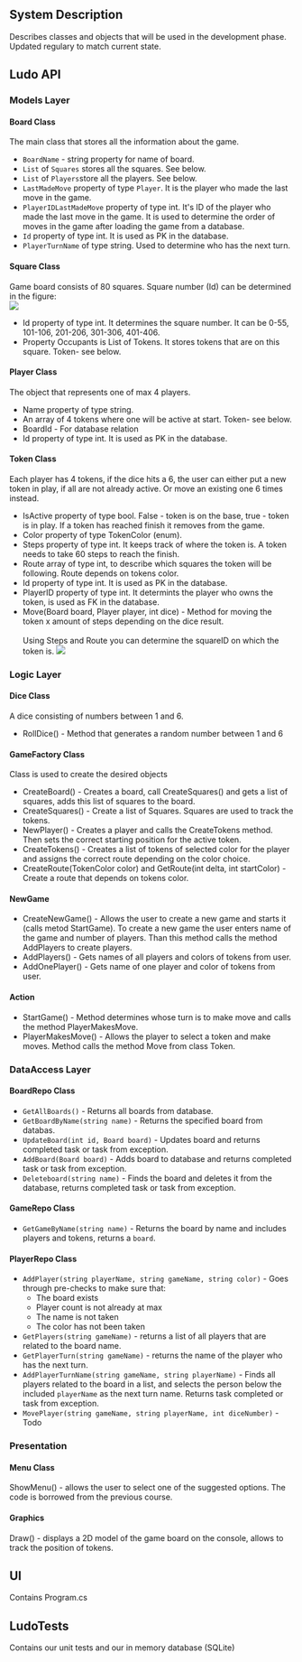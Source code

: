 

## System Description
Describes classes and objects that will be used in the development phase. Updated regulary to match current state.

## Ludo API
### Models Layer
#### Board Class
The main class that stores all the information about the game.

- ``BoardName`` - string property for name of board.
- ``List`` of ``Squares`` stores all the squares. See below.
- ``List`` of ``Players``store all the players. See below.
- ``LastMadeMove`` property of type ``Player``. It is the player who made the last move in the game. 
- ``PlayerIDLastMadeMove`` property of type int. It's ID of the player who made the last move in the game. It is used to determine the order of moves in the game after loading the game from a database.
- ``Id`` property of type int. It is used as PK in the database.
- ``PlayerTurnName`` of type string. Used to determine who has the next turn.

#### Square Class
Game board consists of 80 squares. Square number (Id) can be determined in the figure:   
[<img src="https://github.com/PGBSNH20/ludo-game-team-2/blob/main/Documentation/img/board.jpg">](https://github.com/PGBSNH20/ludo-game-team-2/blob/main/Documentation/img/board.jpg)

- Id property of type int. It determines the square number. It can be 0-55, 101-106, 201-206, 301-306, 401-406.
- Property Occupants is List of Tokens. It stores tokens that are on this square. Token- see below.      

#### Player Class
The object that represents one of max 4 players.

- Name property of type string.
- An array of 4 tokens where one will be active at start. Token- see below.
- BoardId - For database relation
- Id property of type int. It is used as PK in the database.

#### Token Class
Each player has 4 tokens, if the dice hits a 6, the user can either put a new token in play, if all are not already active. Or move an existing one 6 times instead.

- IsActive property of type bool. False - token is on the base, true - token is in play. If a token has reached finish it removes from the game.   
- Color property of type TokenColor (enum).
- Steps property of type int. It keeps track of where the token is. A token needs to take 60 steps to reach the finish.
- Route array of type int, to describe which squares the token will be following. Route depends on tokens color.
- Id property of type int. It is used as PK in the database.
- PlayerID property of type int. It determints the player who owns the token, is used as FK in the database. 
- Move(Board board, Player player, int dice) - Method for moving the token x amount of steps depending on the dice result.<br><br>
Using Steps and Route you can determine the squareID on which the token is.
[<img src="https://github.com/PGBSNH20/ludo-game-team-2/blob/main/Documentation/img/SquaresRoutes.jpg">](https://github.com/PGBSNH20/ludo-game-team-2/blob/main/Documentation/img/SquaresRoutes.jpg)

### Logic Layer
#### Dice Class
A dice consisting of numbers between 1 and 6.
- RollDice() - Method that generates a random number between 1 and 6
#### GameFactory Class
Class is used to create the desired objects

- CreateBoard() - Creates a board, call CreateSquares() and gets a list of squares, adds this list of squares to the board.
- CreateSquares() - Create a list of Squares. Squares are used to track the tokens.
- NewPlayer() - Creates a player and calls the CreateTokens method. Then sets the correct starting position for the active token.   
- CreateTokens() - Creates a list of tokens of selected color for the player and assigns the correct route depending on the color choice.
- CreateRoute(TokenColor color) and GetRoute(int delta, int startColor) - Create a route that depends on tokens color.    
#### NewGame
- CreateNewGame() - Allows the user to create a new game and starts it (calls metod StartGame). To create a new game the user enters name of the game and number of players. Than this method calls the method AddPlayers to create players.   
- AddPlayers() - Gets names of all players and colors of tokens from user.
- AddOnePlayer() - Gets name of one player and color of tokens from user.
#### Action
- StartGame() - Method determines whose turn is to make move and calls the method PlayerMakesMove.   
- PlayerMakesMove() - Allows the player to select a token and make moves. Method calls the method Move from class Token.

### DataAccess Layer
#### BoardRepo Class
- ``GetAllBoards()`` - Returns all boards from database.
- ``GetBoardByName(string name)`` - Returns the specified board from databas.
- ``UpdateBoard(int id, Board board)`` - Updates board and returns completed task or task from exception.
- ``AddBoard(Board board)`` - Adds board to database and returns completed task or task from exception.
- ``Deleteboard(string name)`` - Finds the board and deletes it from the database, returns completed task or task from exception.
#### GameRepo Class
- ``GetGameByName(string name)`` - Returns the board by name and includes players and tokens, returns a ``board``.
#### PlayerRepo Class
- ``AddPlayer(string playerName, string gameName, string color)`` - Goes through pre-checks to make sure that:
  - The board exists
  - Player count is not already at max
  - The name is not taken 
  - The color has not been taken
- ``GetPlayers(string gameName)`` - returns a list of all players that are related to the board name.
- ``GetPlayerTurn(string gameName)`` - returns the name of the player who has the next turn.
- ``AddPlayerTurnName(string gameName, string playerName)`` - Finds all players related to the board in a list, and selects the person below the included ``playerName`` as the next turn name. Returns task completed or task from exception.
- ``MovePlayer(string gameName, string playerName, int diceNumber)`` - Todo





### Presentation
#### Menu Class
ShowMenu() - allows the user to select one of the suggested options. The code is borrowed from the previous course.
#### Graphics
Draw() - displays a 2D model of the game board on the console, allows to track the position of tokens.     
## UI
Contains Program.cs

## LudoTests
Contains our unit tests and our in memory database (SQLite)
